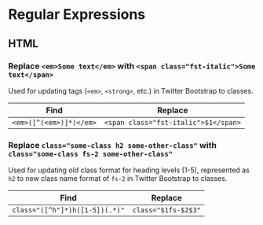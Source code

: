 # Regular Expressions

## HTML

### Replace `<em>Some text</em>` with `<span class="fst-italic">Some text</span>`

Used for updating tags (`<em>`, `<strong>`, etc.) in Twitter Bootstrap to classes.

| Find | Replace |
| ---- | ------- |
| `<em>([^(<em>)]*)</em>` | `<span class="fst-italic">$1</span>` |

### Replace `class="some-class h2 some-other-class"` with `class="some-class fs-2 some-other-class"`

Used for updating old class format for heading levels (1-5), represented as `h2` to new class name format of `fs-2` in Twitter Bootstrap to classes.

| Find | Replace |
| ---- | ------- |
| `class="([^h"]*)h([1-5])(.*)"` | `class="$1fs-$2$3"` |
